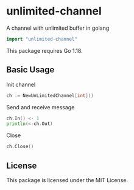 # unlimited-channel
A channel with unlimited buffer in golang

```go
import "unlimited-channel"
```

This package requires Go 1.18.

## Basic Usage
Init channel
```go
ch := NewUnLimitedChannel[int]()
```
Send and receive message
```go
ch.In() <- 1
println(<-ch.Out)
```
Close
```go
ch.Close()
```

## License
This package is licensed under the MIT License.
